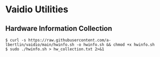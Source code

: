 # Vaidio Utilities

## Hardware Information Collection
```
$ curl -s https://raw.githubusercontent.com/a-lbertlin/vaidio/main/hwinfo.sh -o hwinfo.sh && chmod +x hwinfo.sh
$ sudo ./hwinfo.sh > hw_collection.txt 2>&1
```
